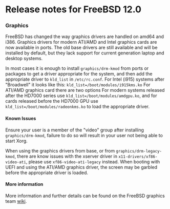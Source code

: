 # Release notes for FreeBSD 12.0 #

### Graphics ###
FreeBSD has changed the way graphics drivers are handled on amd64 and i386.
Graphics drivers for modern ATI/AMD and Intel graphics cards are now available in ports.
The old base drivers are still available and will be installed by default, but they lack support for current generation laptop and desktop systems.

In most cases it is enough to install `graphics/drm-kmod` from ports or packages to get a driver appropriate for the system, and then add the appropriate driver to `kld_list` in `/etc/rc.conf`.
For Intel (i915) systems after "Broadwell" it looks like this: `kld_list=/boot/modules/i915kms.ko`
For ATI/AMD graphics card there are two options  For modern systems released after the HD7000 series use `kld_list=/boot/modules/amdgpu.ko`, and for cards released before the HD7000 GPU use `kld_list=/boot/modules/radeonkms.ko` to load the appropriate driver.

#### Known Issues ####
Ensure your user is a member of the "video" group after installing `graphics/drm-kmod`, failure to do so will result in your user not being able to start Xorg.

When using the graphics drivers from base, or from `graphics/drm-legacy-kmod`, there are know issues with the xserver driver in `x11-drivers/xf86-video-ati`, please use `xf86-video-ati-legacy` instead.
When booting with UEFI and using the ATI/AMD graphics driver, the screen may be garbled before the appropriate driver is loaded.

#### More information ####
More information and further details can be found on the FreeBSD graphics team [wiki](https://wiki.freebsd.org/Graphics "FreeBSD Graphics Wiki").
